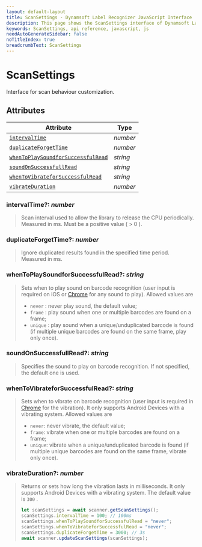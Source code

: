 ```yaml
---
layout: default-layout
title: ScanSettings - Dynamsoft Label Recognizer JavaScript Interface
description: This page shows the ScanSettings interface of Dynamsoft Label Recognizer for JavaScript.
keywords: ScanSettings, api reference, javascript, js
needAutoGenerateSidebar: false
noTitleIndex: true
breadcrumbText: ScanSettings
---
```


# ScanSettings

Interface for scan behaviour customization.

## Attributes

| Attribute | Type |
|---------- | ---- |
| [ `intervalTime` ](#intervaltime) | *number* |
| [ `duplicateForgetTime` ](#duplicateforgettime) | *number* |
| [ `whenToPlaySoundforSuccessfulRead` ](#whentoplaysoundforsuccessfulread-string) | *string* |
| [ `soundOnSuccessfullRead` ](#soundonsuccessfullread-string) | *string* |
| [ `whenToVibrateforSuccessfulRead` ](#whentovibrateforsuccessfulread-string) | *string* |
| [ `vibrateDuration` ](#duplicateforgettime) | *number* |

### intervalTime?: *number*

> Scan interval used to allow the library to release the CPU periodically. Measured in ms. Must be a positive value ( > 0 ).

### duplicateForgetTime?: *number*

> Ignore duplicated results found in the specified time period. Measured in ms.

### whenToPlaySoundforSuccessfulRead?: *string*

> Sets when to play sound on barcode recognition (user input is required on iOS or [Chrome](https://developers.google.com/web/updates/2017/09/autoplay-policy-changes#chrome_enterprise_policies) for any sound to play). Allowed values are
>
> * `never` : never play sound, the default value;
> * `frame` : play sound when one or multiple barcodes are found on a frame;
> * `unique` : play sound when a unique/unduplicated barcode is found (if multiple unique barcodes are found on the same frame, play only once).

### soundOnSuccessfullRead?: *string*

> Specifies the sound to play on barcode recognition. If not specified, the default one is used.

### whenToVibrateforSuccessfulRead?: *string*

> Sets when to vibrate on barcode recognition (user input is required in [Chrome](https://developers.google.com/web/updates/2017/09/autoplay-policy-changes#chrome_enterprise_policies) for the vibration). It only supports Android Devices with a vibrating system. Allowed values are
>
> * `never`: never vibrate, the default value;
> * `frame`: vibrate when one or multiple barcodes are found on a frame;
> * `unique`: vibrate when a unique/unduplicated barcode is found (if multiple unique barcodes are found on the same frame, vibrate only once).

### vibrateDuration?: *number*

> Returns or sets how long the vibration lasts in milliseconds. It only supports Android Devices with a vibrating system. The default value is `300` .
>
>```js
>let scanSettings = await scanner.getScanSettings();
>scanSettings.intervalTime = 100; // 100ms
>scanSettings.whenToPlaySoundforSuccessfulRead = "never";
>scanSettings.whenToVibrateforSuccessfulRead = "never";
>scanSettings.duplicateForgetTime = 3000; // 3s
>await scanner.updateScanSettings(scanSettings);
>```
